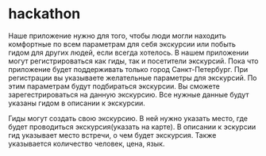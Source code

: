 # hackathon

Наше приложение нужно для того, чтобы люди могли находить комфортные по всем параметрам для себя экскурсии или побыть гидом для других людей, если всегда хотелось. В нашем приложении могут регистрироваться как гиды, так и посетители экскурсий. Пока что приложение будет поддерживать только город Санкт-Петербург. При регистрации вы указываете желательные параметры для экскурсий. По этим параметрам будут подбираться экскурсии. Вы сможете зарегестрироваться на данную экскурсию. Все нужные данные будут указаны гидом в описании к экскурсии.

Гиды могут создать свою экскурсию. В ней нужно указать место, где будет проводиться экскурсия(указать на карте). В описании к эскурсии гид указывает место встречи, о чем будет экскурсия. Также указывается количество человек, цена, язык.
